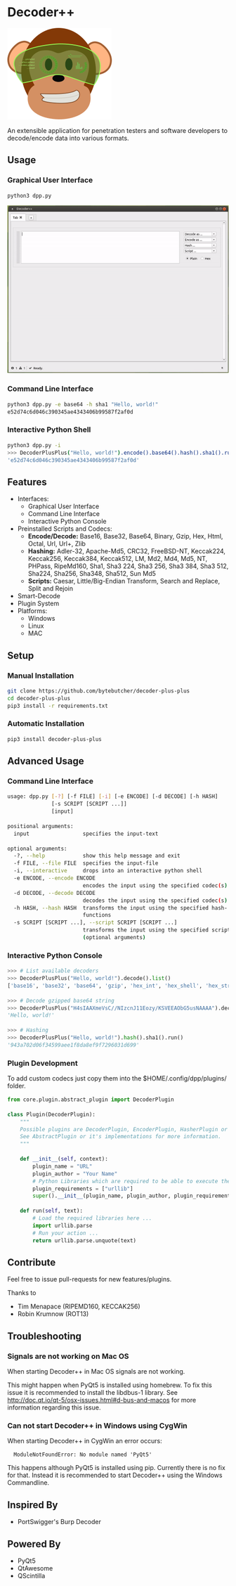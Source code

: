  # Decoder++

![Decoder++ Logo](decoder-plus-plus/images/dpp.png)

An extensible application for penetration testers and software developers to decode/encode data into various formats. 

## Usage

### Graphical User Interface

```bash
python3 dpp.py
```

![Decoder++ Screenshot](images/dpp-screencast-001.gif)

### Command Line Interface

```bash
python3 dpp.py -e base64 -h sha1 "Hello, world!"
e52d74c6d046c390345ae4343406b99587f2af0d
```

### Interactive Python Shell

```bash
python3 dpp.py -i
>>> DecoderPlusPlus("Hello, world!").encode().base64().hash().sha1().run()
'e52d74c6d046c390345ae4343406b99587f2af0d'
```

## Features

* Interfaces:
    * Graphical User Interface
    * Command Line Interface
    * Interactive Python Console
* Preinstalled Scripts and Codecs:
    * **Encode/Decode:** Base16, Base32, Base64, Binary, Gzip, Hex, Html, Octal, Url, Url+, Zlib
    * **Hashing:** Adler-32, Apache-Md5, CRC32, FreeBSD-NT, Keccak224, Keccak256, Keccak384, Keccak512, LM, Md2, Md4,
        Md5, NT, PHPass, RipeMd160, Sha1, Sha3 224, Sha3 256, Sha3 384, Sha3 512, Sha224, Sha256, Sha348, Sha512,
        Sun Md5
    * **Scripts:** Caesar, Little/Big-Endian Transform, Search and Replace, Split and Rejoin
* Smart-Decode
* Plugin System
* Platforms:
    * Windows
    * Linux
    * MAC

## Setup

### Manual Installation
```bash
git clone https://github.com/bytebutcher/decoder-plus-plus
cd decoder-plus-plus
pip3 install -r requirements.txt
```

### Automatic Installation
```bash
pip3 install decoder-plus-plus
```

## Advanced Usage

### Command Line Interface
```bash
usage: dpp.py [-?] [-f FILE] [-i] [-e ENCODE] [-d DECODE] [-h HASH]
              [-s SCRIPT [SCRIPT ...]]
              [input]

positional arguments:
  input                 specifies the input-text

optional arguments:
  -?, --help            show this help message and exit
  -f FILE, --file FILE  specifies the input-file
  -i, --interactive     drops into an interactive python shell
  -e ENCODE, --encode ENCODE
                        encodes the input using the specified codec(s).
  -d DECODE, --decode DECODE
                        decodes the input using the specified codec(s)
  -h HASH, --hash HASH  transforms the input using the specified hash-
                        functions
  -s SCRIPT [SCRIPT ...], --script SCRIPT [SCRIPT ...]
                        transforms the input using the specified script
                        (optional arguments)
```

### Interactive Python Console

```python
>>> # List available decoders
>>> DecoderPlusPlus("Hello, world!").decode().list()
['base16', 'base32', 'base64', 'gzip', 'hex_int', 'hex_shell', 'hex_str', 'html', 'rot13', 'url', 'urlplus']

>>> # Decode gzipped base64 string 
>>> DecoderPlusPlus("H4sIAAXmeVsC//NIzcnJ11Eozy/KSVEEAObG5usNAAAA").decode().base64().gzip().run()
'Hello, world!'

>>> # Hashing
>>> DecoderPlusPlus("Hello, world!").hash().sha1().run()
'943a702d06f34599aee1f8da8ef9f7296031d699'

```

### Plugin Development

To add custom codecs just copy them into the $HOME/.config/dpp/plugins/ folder. 

```python
from core.plugin.abstract_plugin import DecoderPlugin

class Plugin(DecoderPlugin):
    """
    Possible plugins are DecoderPlugin, EncoderPlugin, HasherPlugin or ScriptPlugin.
    See AbstractPlugin or it's implementations for more information.
    """ 

    def __init__(self, context):
        plugin_name = "URL"
        plugin_author = "Your Name"
        # Python Libraries which are required to be able to execute the run method of this plugin.
        plugin_requirements = ["urllib"]
        super().__init__(plugin_name, plugin_author, plugin_requirements)

    def run(self, text):
        # Load the required libraries here ...
        import urllib.parse
        # Run your action ...
        return urllib.parse.unquote(text)
```

## Contribute

Feel free to issue pull-requests for new features/plugins.

Thanks to 
* Tim Menapace (RIPEMD160, KECCAK256)
* Robin Krumnow (ROT13)

## Troubleshooting

### Signals are not working on Mac OS

When starting Decoder++ in Mac OS signals are not working.

This might happen when PyQt5 is installed using homebrew. To fix this issue it is recommended to install the libdbus-1
library. See http://doc.qt.io/qt-5/osx-issues.html#d-bus-and-macos for more information regarding this issue.  

### Can not start Decoder++ in Windows using CygWin

When starting Decoder++ in CygWin an error occurs:
```
  ModuleNotFoundError: No module named 'PyQt5'
```

This happens although PyQt5 is installed using pip. Currently there is no fix for that. Instead it is recommended
to start Decoder++ using the Windows Commandline.

## Inspired By
* PortSwigger's Burp Decoder

## Powered By
* PyQt5
* QtAwesome
* QScintilla
